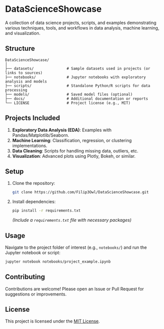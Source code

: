 # DataScienceShowcase

A collection of data science projects, scripts, and examples demonstrating various techniques, tools, and workflows in data analysis, machine learning, and visualization.

## Structure

```
DataScienceShowcase/
│
├── datasets/               # Sample datasets used in projects (or links to sources)
├── notebooks/              # Jupyter notebooks with exploratory analysis and models
├── scripts/                # Standalone Python/R scripts for data processing
├── models/                 # Saved model files (optional)
├── docs/                   # Additional documentation or reports
└── LICENSE                 # Project license (e.g., MIT)
```

## Projects Included

1. **Exploratory Data Analysis (EDA)**: Examples with Pandas/Matplotlib/Seaborn.
2. **Machine Learning**: Classification, regression, or clustering implementations.
3. **Data Cleaning**: Scripts for handling missing data, outliers, etc.
4. **Visualization**: Advanced plots using Plotly, Bokeh, or similar.

## Setup

1. Clone the repository:
   ```bash
   git clone https://github.com/Filip3Owl/DataScienceShowcase.git
   ```
2. Install dependencies:
   ```bash
   pip install -r requirements.txt
   ```
   *(Include a `requirements.txt` file with necessary packages)*

## Usage

Navigate to the project folder of interest (e.g., `notebooks/`) and run the Jupyter notebook or script:
```bash
jupyter notebook notebooks/project_example.ipynb
```

## Contributing

Contributions are welcome! Please open an Issue or Pull Request for suggestions or improvements.

## License

This project is licensed under the [MIT License](LICENSE).
